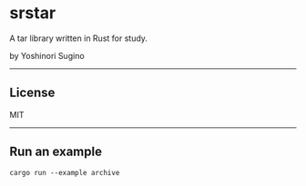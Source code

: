 # srstar
A tar library written in Rust for study.

by Yoshinori Sugino

---

## License
MIT

---

## Run an example

```
cargo run --example archive
```

